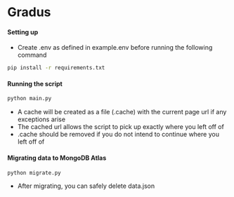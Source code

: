# Gradus

#### Setting up
- Create .env as defined in example.env before running the following command
```bash
pip install -r requirements.txt
```
####

#### Running the script
```bash
python main.py
```
- A cache will be created as a file (.cache) with the current page url if any exceptions arise
- The cached url allows the script to pick up exactly where you left off of
- .cache should be removed if you do not intend to continue where you left off of
####

#### Migrating data to MongoDB Atlas
```bash
python migrate.py
```
- After migrating, you can safely delete data.json
####
